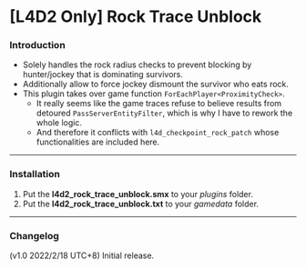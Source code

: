 # [L4D2 Only] Rock Trace Unblock

### Introduction
- Solely handles the rock radius checks to prevent blocking by hunter/jockey that is dominating survivors.
- Additionally allow to force jockey dismount the survivor who eats rock.
- This plugin takes over game function `ForEachPlayer<ProximityCheck>`.
	- It really seems like the game traces refuse to believe results from detoured `PassServerEntityFilter`, which is why I have to rework the whole logic.
	- And therefore it conflicts with `l4d_checkpoint_rock_patch` whose functionalities are included here.

<hr>

### Installation
1. Put the **l4d2_rock_trace_unblock.smx** to your _plugins_ folder.
2. Put the **l4d2_rock_trace_unblock.txt** to your _gamedata_ folder.

<hr>

### Changelog
(v1.0 2022/2/18 UTC+8) Initial release.